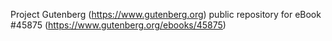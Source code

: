 Project Gutenberg (https://www.gutenberg.org) public repository for eBook #45875 (https://www.gutenberg.org/ebooks/45875)

